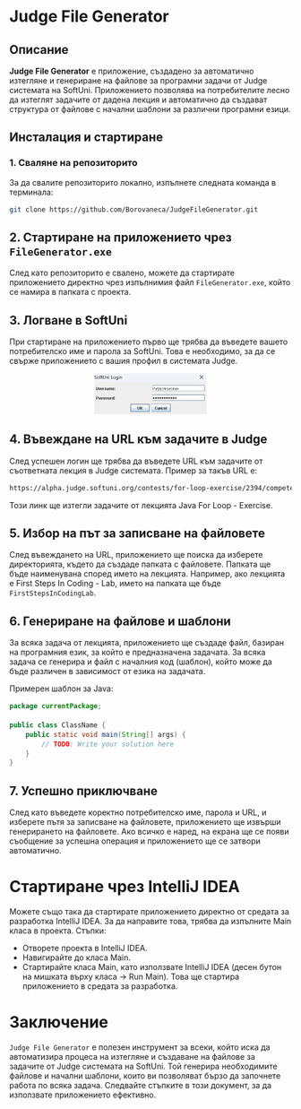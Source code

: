 # Judge File Generator

## Описание

**Judge File Generator** е приложение, създадено за автоматично изтегляне и генериране на файлове за програмни задачи от Judge системата на SoftUni. Приложението позволява на потребителите лесно да изтеглят задачите от дадена лекция и автоматично да създават структура от файлове с начални шаблони за различни програмни езици.

## Инсталация и стартиране

### 1. Сваляне на репозиторито

За да свалите репозиторито локално, изпълнете следната команда в терминала:

```bash
git clone https://github.com/Borovaneca/JudgeFileGenerator.git
```

## 2. Стартиране на приложението чрез `FileGenerator.exe`

След като репозиторито е свалено, можете да стартирате приложението директно чрез изпълнимия файл `FileGenerator.exe`, който се намира в папката с проекта.

## 3. Логване в SoftUni

При стартиране на приложението първо ще трябва да въведете вашето потребителско име и парола за SoftUni. Това е необходимо, за да се свърже приложението с вашия профил в системата Judge.
<div align="center">
  <img src="https://github.com/Borovaneca/JudgeFileGenerator/blob/master/images/login.png" alt="Логване в Judge системата" width="200"/>
</div>

## 4. Въвеждане на URL към задачите в Judge

След успешен логин ще трябва да въведете URL към задачите от съответната лекция в Judge системата. Пример за такъв URL е:
```bash
https://alpha.judge.softuni.org/contests/for-loop-exercise/2394/compete
```
Този линк ще изтегли задачите от лекцията Java For Loop - Exercise.

## 5. Избор на път за записване на файловете

След въвеждането на URL, приложението ще поиска да изберете директорията, където да създаде папката с файловете. Папката ще бъде наименувана според името на лекцията. Например, ако лекцията е First Steps In Coding - Lab, името на папката ще бъде `FirstStepsInCodingLab`.

## 6. Генериране на файлове и шаблони

За всяка задача от лекцията, приложението ще създаде файл, базиран на програмния език, за който е предназначена задачата. За всяка задача се генерира и файл с началния код (шаблон), който може да бъде различен в зависимост от езика на задачата.

Примерен шаблон за Java:
```java
package currentPackage;

public class ClassName {
    public static void main(String[] args) {
        // TODO: Write your solution here
    }
}
```

## 7. Успешно приключване

След като въведете коректно потребителско име, парола и URL, и изберете пътя за записване на файловете, приложението ще извърши генерирането на файловете. Ако всичко е наред, на екрана ще се появи съобщение за успешна операция и приложението ще се затвори автоматично.

# Стартиране чрез IntelliJ IDEA

Можете също така да стартирате приложението директно от средата за разработка IntelliJ IDEA. За да направите това, трябва да изпълните Main класа в проекта.
Стъпки:
- Отворете проекта в IntelliJ IDEA.
- Навигирайте до класа Main.
- Стартирайте класа Main, като използвате IntelliJ IDEA (десен бутон на мишката върху класа -> Run Main).
Това ще стартира приложението в средата за разработка.

# Заключение

`Judge File Generator` е полезен инструмент за всеки, който иска да автоматизира процеса на изтегляне и създаване на файлове за задачите от Judge системата на SoftUni. Той генерира необходимите файлове и начални шаблони, които ви позволяват бързо да започнете работа по всяка задача. Следвайте стъпките в този документ, за да използвате приложението ефективно.
